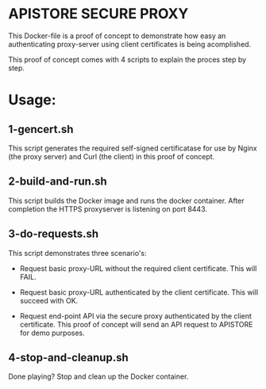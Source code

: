 # APISTORE SECURE PROXY
This Docker-file is a proof of concept to demonstrate how easy
an authenticating proxy-server using client certificates is being acomplished.

This proof of concept comes with 4 scripts to explain the proces step by step.

# Usage:

## 1-gencert.sh
This script generates the required self-signed certificatase for use by Nginx 
(the proxy server) and Curl (the client) in this proof of concept.

## 2-build-and-run.sh
This script builds the Docker image and runs the docker container.
After completion the HTTPS proxyserver is listening on port 8443.

## 3-do-requests.sh
This script demonstrates three scenario's:
- Request basic proxy-URL without the required client certificate.
  This will FAIL.

- Request basic proxy-URL authenticated by the client certificate.
  This will succeed with OK.

- Request end-point API via the secure proxy authenticated by the client certificate. 
  This proof of concept will send an API request to APISTORE for demo purposes.

## 4-stop-and-cleanup.sh
Done playing? Stop and clean up the Docker container.
